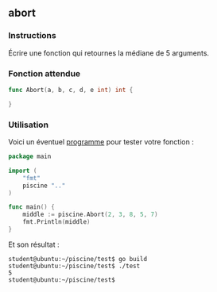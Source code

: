 ## abort

### Instructions

Écrire une fonction qui retournes la médiane de 5 arguments.

### Fonction attendue

```go
func Abort(a, b, c, d, e int) int {

}
```

### Utilisation

Voici un éventuel [programme](TODO-LINK) pour tester votre fonction :

```go
package main

import (
	"fmt"
	piscine ".."
)

func main() {
	middle := piscine.Abort(2, 3, 8, 5, 7)
	fmt.Println(middle)
}
```

Et son résultat :

```console
student@ubuntu:~/piscine/test$ go build
student@ubuntu:~/piscine/test$ ./test
5
student@ubuntu:~/piscine/test$
```
